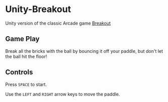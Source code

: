 # Unity-Breakout

Unity version of the classic Arcade game [Breakout](https://en.wikipedia.org/wiki/Breakout_(video_game))

## Game Play
Break all the bricks with the ball by bouncing it off your paddle, but don't let the ball hit the floor!

## Controls
Press `SPACE` to start.

Use the `LEFT` and `RIGHT` arrow keys to move the paddle.
